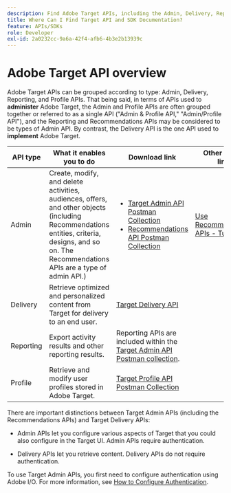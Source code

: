 ```yaml
---
description: Find Adobe Target APIs, including the Admin, Delivery, Reporting, and Profile APIs.
title: Where Can I Find Target API and SDK Documentation?
feature: APIs/SDKs
role: Developer
exl-id: 2a0232cc-9a6a-42f4-afb6-4b3e2b13939c
---
```

# Adobe Target API overview
 
Adobe Target APIs can be grouped according to type: Admin, Delivery, Reporting, and Profile APIs. That being said, in terms of APIs used to **administer** Adobe Target, the Admin and Profile APIs are often grouped together or referred to as a single API ("Admin & Profile API," "Admin/Profile API"), and the Reporting and Recommendations APIs may be considered to be types of Admin API. By contrast, the Delivery API is the one API used to **implement** Adobe Target.
 
|API type|What it enables you to do|Download link|Other helpful links|
| --- | --- | --- |--- |
|Admin|Create, modify, and delete activities, audiences, offers, and other objects (including Recommendations entities, criteria, designs, and so on. The Recommendations APIs are a type of admin API.)|<UL><li>[Target Admin API Postman Collection](https://developers.adobetarget.com/api/#admin-postman-collection)</li><li>[Recommendations API Postman Collection](https://developers.adobetarget.com/api/recommendations/#section/Postman)</li></UL>|[Use Recommendations APIs - Tutorial](api-guides/recs-api/)|
|Delivery|Retrieve optimized and personalized content from Target for delivery to an end user.|[Target Delivery API](implement/delivery-api/)||
|Reporting|Export activity results and other reporting results.|Reporting APIs are included within the [Target Admin API Postman collection](https://developers.adobetarget.com/api/#admin-postman-collection).||
|Profile|Retrieve and modify user profiles stored in Adobe Target.|[Target Profile API Postman Collection](https://developers.adobetarget.com/api/#profiles)||

<InlineAlert variant="info" slots="text"/>

There are important distinctions between Target Admin APIs (including the Recommendations APIs) and Target Delivery APIs:

* Admin APIs let you configure various aspects of Target that you could also configure in the Target UI. Admin APIs require authentication.

* Delivery APIs let you retrieve content. Delivery APIs do not require authentication.

To use Target Admin APIs, you first need to configure authentication using Adobe I/O. For more information, see [How to Configure Authentication](../guides/index.md).
